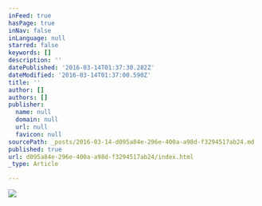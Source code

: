 ```yaml
---
inFeed: true
hasPage: true
inNav: false
inLanguage: null
starred: false
keywords: []
description: ''
datePublished: '2016-03-14T01:37:30.282Z'
dateModified: '2016-03-14T01:37:00.590Z'
title: ''
author: []
authors: []
publisher:
  name: null
  domain: null
  url: null
  favicon: null
sourcePath: _posts/2016-03-14-d095a84e-296e-400a-a98d-f3294517ab24.md
published: true
url: d095a84e-296e-400a-a98d-f3294517ab24/index.html
_type: Article

---
```

![](https://the-grid-user-content.s3-us-west-2.amazonaws.com/6eab4b76-43f9-4c6c-8a81-9005d255fb5f.jpg)
